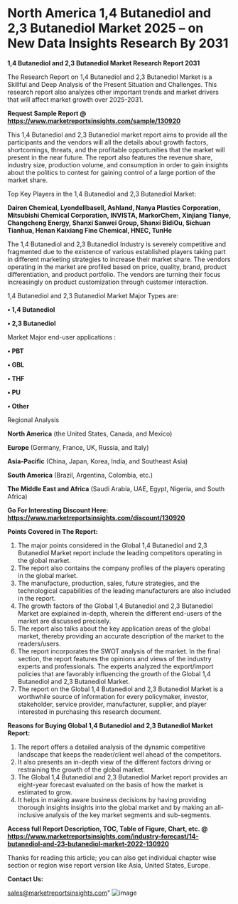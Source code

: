 # North America 1,4 Butanediol and 2,3 Butanediol Market 2025 – on New Data Insights Research By 2031

<strong>1,4 Butanediol and 2,3 Butanediol Market Research Report 2031</strong>

The Research Report on 1,4 Butanediol and 2,3 Butanediol Market is a Skillful and Deep Analysis of the Present Situation and Challenges. This research report also analyzes other important trends and market drivers that will affect market growth over 2025-2031.

<strong>Request Sample Report @ <a href=https://www.marketreportsinsights.com/sample/130920>https://www.marketreportsinsights.com/sample/130920</a></strong>

This 1,4 Butanediol and 2,3 Butanediol market report aims to provide all the participants and the vendors will all the details about growth factors, shortcomings, threats, and the profitable opportunities that the market will present in the near future. The report also features the revenue share, industry size, production volume, and consumption in order to gain insights about the politics to contest for gaining control of a large portion of the market share.

Top Key Players in the 1,4 Butanediol and 2,3 Butanediol Market:

<strong>Dairen Chemical, Lyondellbasell, Ashland, Nanya Plastics Corporation, Mitsubishi Chemical Corporation, INVISTA, MarkorChem, Xinjiang Tianye, Changcheng Energy, Shanxi Sanwei Group, Shanxi BidiOu, Sichuan Tianhua, Henan Kaixiang Fine Chemical, HNEC, TunHe</strong>

The 1,4 Butanediol and 2,3 Butanediol Industry is severely competitive and fragmented due to the existence of various established players taking part in different marketing strategies to increase their market share. The vendors operating in the market are profiled based on price, quality, brand, product differentiation, and product portfolio. The vendors are turning their focus increasingly on product customization through customer interaction.

1,4 Butanediol and 2,3 Butanediol Market Major Types are:

<strong>• 1,4 Butanediol

• 2,3 Butanediol</strong>

Market Major end-user applications :

<strong>• PBT

• GBL

• THF

• PU

• Other</strong>

Regional Analysis

</u><strong><b>North America</b></strong> (the United States, Canada, and Mexico)

<strong><b>Europe </b></strong>(Germany, France, UK, Russia, and Italy)

<strong><b>Asia-Pacific</b></strong> (China, Japan, Korea, India, and Southeast Asia)

<strong><b>South America</b></strong> (Brazil, Argentina, Colombia, etc.)

<strong><b>The Middle East and Africa</b></strong> (Saudi Arabia, UAE, Egypt, Nigeria, and South Africa)

<strong>Go For Interesting Discount Here: <a href=https://www.marketreportsinsights.com/discount/130920>https://www.marketreportsinsights.com/discount/130920</a></strong>

<strong>Points Covered in The Report:</strong>
<ol>
  <li>The major points considered in the Global 1,4 Butanediol and 2,3 Butanediol Market report include the leading competitors operating in the global market.</li>
  <li>The report also contains the company profiles of the players operating in the global market.</li>
  <li>The manufacture, production, sales, future strategies, and the technological capabilities of the leading manufacturers are also included in the report.</li>
  <li>The growth factors of the Global 1,4 Butanediol and 2,3 Butanediol Market are explained in-depth, wherein the different end-users of the market are discussed precisely.</li>
  <li>The report also talks about the key application areas of the global market, thereby providing an accurate description of the market to the readers/users.</li>
  <li>The report incorporates the SWOT analysis of the market. In the final section, the report features the opinions and views of the industry experts and professionals. The experts analyzed the export/import policies that are favorably influencing the growth of the Global 1,4 Butanediol and 2,3 Butanediol Market.</li>
  <li>The report on the Global 1,4 Butanediol and 2,3 Butanediol Market is a worthwhile source of information for every policymaker, investor, stakeholder, service provider, manufacturer, supplier, and player interested in purchasing this research document.</li>
</ol>
<strong>Reasons for Buying Global 1,4 Butanediol and 2,3 Butanediol Market Report:</strong>

<ol>
  <li>The report offers a detailed analysis of the dynamic competitive landscape that keeps the reader/client well ahead of the competitors.</li>
  <li>It also presents an in-depth view of the different factors driving or restraining the growth of the global market.</li>
  <li>The Global 1,4 Butanediol and 2,3 Butanediol Market report provides an eight-year forecast evaluated on the basis of how the market is estimated to grow.</li>
  <li>It helps in making aware business decisions by having providing thorough insights insights into the global market and by making an all-inclusive analysis of the key market segments and sub-segments.</li>
</ol>
<strong>Access full Report Description, TOC, Table of Figure, Chart, etc. @ <a href=https://www.marketreportsinsights.com/industry-forecast/14-butanediol-and-23-butanediol-market-2022-130920>https://www.marketreportsinsights.com/industry-forecast/14-butanediol-and-23-butanediol-market-2022-130920</a></strong>


Thanks for reading this article; you can also get individual chapter wise section or region wise report version like Asia, United States, Europe.

<strong>Contact Us:</strong>

sales@marketreportsinsights.com"
![image](https://github.com/user-attachments/assets/49a8f447-85d2-4ce7-96d5-2d5060819f62)
